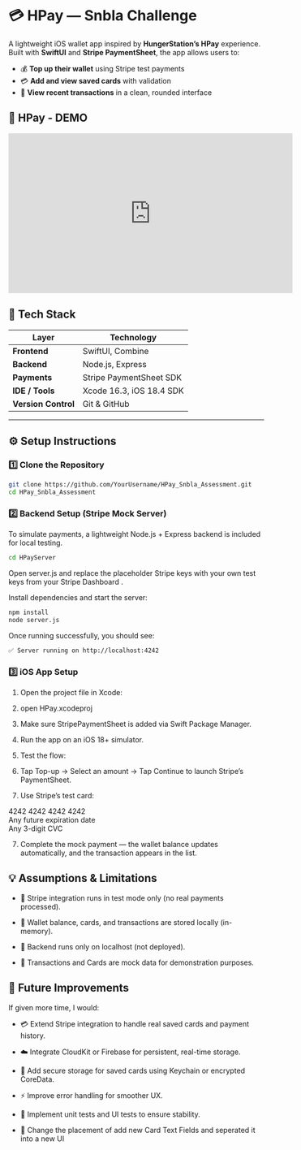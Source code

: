  # 💳 HPay — Snbla Challenge  

A lightweight iOS wallet app inspired by **HungerStation’s HPay** experience.  
Built with **SwiftUI** and **Stripe PaymentSheet**, the app allows users to:

- 💰 **Top up their wallet** using Stripe test payments  
- 💳 **Add and view saved cards** with validation  
- 📜 **View recent transactions** in a clean, rounded interface  
## 📱 HPay - DEMO

<p align="center">
        <iframe width="560" height="315" src="https://youtube.com/shorts/mt5v1YNgEKo" frameborder="0" allowfullscreen></iframe>
</p>



## 🧰 Tech Stack  

| Layer | Technology |
|-------|-------------|
| **Frontend** | SwiftUI, Combine |
| **Backend** | Node.js, Express |
| **Payments** | Stripe PaymentSheet SDK |
| **IDE / Tools** | Xcode 16.3, iOS 18.4 SDK |
| **Version Control** | Git & GitHub |

---

## ⚙️  Setup Instructions  

### 1️⃣  Clone the Repository  
```bash
git clone https://github.com/YourUsername/HPay_Snbla_Assessment.git
cd HPay_Snbla_Assessment
```
### 2️⃣  Backend Setup (Stripe Mock Server)

To simulate payments, a lightweight Node.js + Express backend is included for local testing.
```bash
cd HPayServer
```



Open server.js and replace the placeholder Stripe keys with your own test keys from your Stripe Dashboard
.

Install dependencies and start the server:
```bash
npm install
node server.js
```

Once running successfully, you should see:
```bash
✅ Server running on http://localhost:4242
```
### 3️⃣  iOS App Setup

1. Open the project file in Xcode:

2. open HPay.xcodeproj


3. Make sure StripePaymentSheet is added via Swift Package Manager.

4. Run the app on an iOS 18+ simulator.

4. Test the flow:

5. Tap Top-up → Select an amount → Tap Continue to launch Stripe’s PaymentSheet.

6. Use Stripe’s test card:

4242 4242 4242 4242  
Any future expiration date  
Any 3-digit CVC  


7. Complete the mock payment — the wallet balance updates automatically, and the transaction appears in the list.

## 💡 Assumptions & Limitations

- 🧩 Stripe integration runs in test mode only (no real payments processed).

- 💾 Wallet balance, cards, and transactions are stored locally (in-memory).

- 📶 Backend runs only on localhost (not deployed).

- 🧪 Transactions and Cards are mock data for demonstration purposes.

## 🚀 Future Improvements

If given more time, I would:

- 💳 Extend Stripe integration to handle real saved cards and payment history.
  
- ☁️ Integrate CloudKit or Firebase for persistent, real-time storage.

- 🔐 Add secure storage for saved cards using Keychain or encrypted CoreData.

- ⚡️ Improve error handling for smoother UX.

- 🧠 Implement unit tests and UI tests to ensure stability.

- 🎨 Change the placement of add new Card Text Fields and seperated it into a new UI
